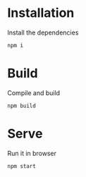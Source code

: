# Installation

Install the dependencies

```
npm i
```

# Build

Compile and build

```
npm build
```

# Serve

Run it in browser

```
npm start
```
